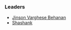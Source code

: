 ### Leaders
* [Jinson Varghese Behanan](jinson-varghese.behanan@owasp.org)
* [Shashank](https://x.com/cyberboyIndia)

